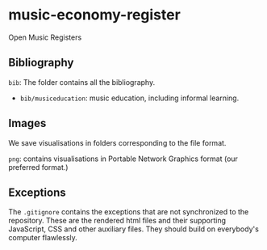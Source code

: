 # music-economy-register

Open Music Registers

## Bibliography

`bib`: The folder contains all the bibliography.

-   `bib/musiceducation`: music education, including informal learning.

## Images

We save visualisations in folders corresponding to the file format.

`png`: contains visualisations in Portable Network Graphics format (our preferred format.)

## Exceptions

The `.gitignore` contains the exceptions that are not synchronized to the repository. These are the rendered html files and their supporting JavaScript, CSS and other auxiliary files. They should build on everybody's computer flawlessly.
